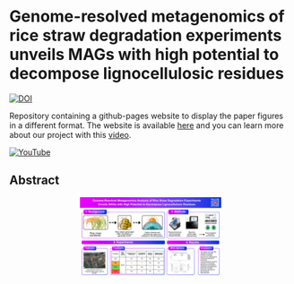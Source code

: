 # Genome-resolved metagenomics of rice straw degradation experiments unveils MAGs with high potential to decompose lignocellulosic residues

[![DOI](https://zenodo.org/badge/DOI/10.5281/zenodo.14882745.svg)](https://doi.org/10.5281/zenodo.14882745)

Repository containing a github-pages website to display the paper figures in a different format. The website is available [here](https://jeffe107.github.io/metagenomics-report/) and you can learn more about our project with this [video](https://www.youtube.com/watch?v=xxSlu5Gj-zo).

[![YouTube](http://i.ytimg.com/vi/xxSlu5Gj-zo/hqdefault.jpg)](https://www.youtube.com/watch?v=xxSlu5Gj-zo)

## Abstract

<p align="center">
    <img src="images/graphical_abstract.png" alt="Abstract" width="50%">
</p>
